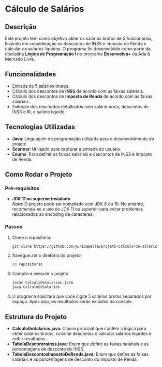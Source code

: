 # Cálculo de Salários

## Descrição

Este projeto tem como objetivo obter os salários brutos de 5 funcionários, levando em consideração os descontos de INSS e Imposto de Renda e calcular os salários liquidos. O programa foi desenvolvido como parte da disciplina **Lógica de Programação I** no programa **Desenvolva+** da Ada & Mercado Livre.

## Funcionalidades

- Entrada de 5 salários brutos.
- Cálculo dos descontos de **INSS** de acordo com as faixas salariais.
- Cálculo dos descontos de **Imposto de Renda** de acordo com as faixas salariais.
- Exibição dos resultados detalhados com salário bruto, descontos de INSS e IR, e salário líquido.

## Tecnologias Utilizadas

- **Java**: Linguagem de programação utilizada para o desenvolvimento do projeto.
- **Scanner**: Utilizado para capturar a entrada do usuário.
- **Enums**: Para definir as faixas salariais e descontos de INSS e Imposto de Renda.

## Como Rodar o Projeto

### Pré-requisitos

- **JDK 11 ou superior instalado**  
  *Nota*: O projeto pode ser compilado com JDK 8 ou 10. No entanto, recomenda-se o uso de JDK 11 ou superior para evitar problemas relacionados ao encoding de caracteres.
### Passos

1. Clone o repositório:

    ```bash
    git clone https://github.com/yuricapella/projeto-calculo-de-salario.git
    ```

2. Navegue até o diretório do projeto:

    ```bash
    cd repositorio
    ```

3. Compile e execute o projeto:

    ```bash
    javac CalculoDeSalarios.java
    java CalculoDeSalarios
    ```

4. O programa solicitará que você digite 5 salários brutos separados por espaço. Após isso, os resultados serão exibidos no console.

## Estrutura do Projeto

- **CalculoDeSalarios.java**: Classe principal que contém a lógica para obter salários brutos, calcular descontos e calcular salários liquidos e exibir resultados.
- **TabelaDescontosInss.java**: Enum que define as faixas salariais e as porcentagens de desconto do INSS.
- **TabelaDescontosImpostoDeRenda.java**: Enum que define as faixas salariais e as porcentagens de desconto do Imposto de Renda.
  
